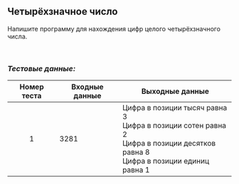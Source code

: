 ## Четырёхзначное число

Напишите программу для нахождения цифр целого четырёхзначного числа.

<br>

### *Тестовые данные:*

| Номер теста | Входные данные | Выходные данные                                                                                                                      |
|:-----------:|----------------|--------------------------------------------------------------------------------------------------------------------------------------|
|      1      | 3281           | Цифра в позиции тысяч равна 3<br>Цифра в позиции сотен равна 2<br>Цифра в позиции десятков равна 8<br>Цифра в позиции единиц равна 1 |